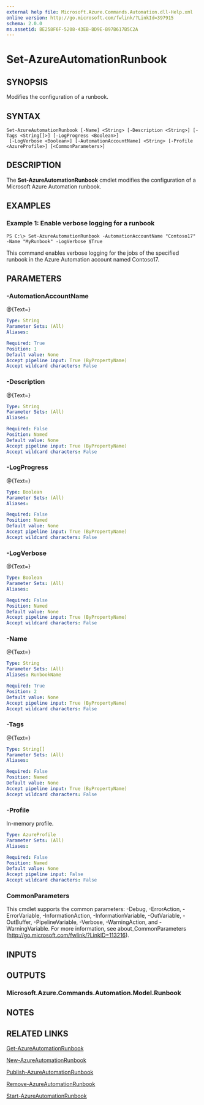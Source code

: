 ```yaml
---
external help file: Microsoft.Azure.Commands.Automation.dll-Help.xml
online version: http://go.microsoft.com/fwlink/?LinkId=397915
schema: 2.0.0
ms.assetid: BE258F6F-5208-43EB-BD9E-B97B617B5C2A
---
```


# Set-AzureAutomationRunbook

## SYNOPSIS
Modifies the configuration of a runbook.

## SYNTAX

```
Set-AzureAutomationRunbook [-Name] <String> [-Description <String>] [-Tags <String[]>] [-LogProgress <Boolean>]
 [-LogVerbose <Boolean>] [-AutomationAccountName] <String> [-Profile <AzureProfile>] [<CommonParameters>]
```

## DESCRIPTION
The **Set-AzureAutomationRunbook** cmdlet modifies the configuration of a Microsoft Azure Automation runbook.

## EXAMPLES

### Example 1: Enable verbose logging for a runbook
```
PS C:\> Set-AzureAutomationRunbook -AutomationAccountName "Contoso17" -Name "MyRunbook" -LogVerbose $True
```

This command enables verbose logging for the jobs of the specified runbook in the Azure Automation account named Contoso17.

## PARAMETERS

### -AutomationAccountName
@{Text=}

```yaml
Type: String
Parameter Sets: (All)
Aliases: 

Required: True
Position: 1
Default value: None
Accept pipeline input: True (ByPropertyName)
Accept wildcard characters: False
```

### -Description
@{Text=}

```yaml
Type: String
Parameter Sets: (All)
Aliases: 

Required: False
Position: Named
Default value: None
Accept pipeline input: True (ByPropertyName)
Accept wildcard characters: False
```

### -LogProgress
@{Text=}

```yaml
Type: Boolean
Parameter Sets: (All)
Aliases: 

Required: False
Position: Named
Default value: None
Accept pipeline input: True (ByPropertyName)
Accept wildcard characters: False
```

### -LogVerbose
@{Text=}

```yaml
Type: Boolean
Parameter Sets: (All)
Aliases: 

Required: False
Position: Named
Default value: None
Accept pipeline input: True (ByPropertyName)
Accept wildcard characters: False
```

### -Name
@{Text=}

```yaml
Type: String
Parameter Sets: (All)
Aliases: RunbookName

Required: True
Position: 2
Default value: None
Accept pipeline input: True (ByPropertyName)
Accept wildcard characters: False
```

### -Tags
@{Text=}

```yaml
Type: String[]
Parameter Sets: (All)
Aliases: 

Required: False
Position: Named
Default value: None
Accept pipeline input: True (ByPropertyName)
Accept wildcard characters: False
```

### -Profile
In-memory profile.

```yaml
Type: AzureProfile
Parameter Sets: (All)
Aliases: 

Required: False
Position: Named
Default value: None
Accept pipeline input: False
Accept wildcard characters: False
```

### CommonParameters
This cmdlet supports the common parameters: -Debug, -ErrorAction, -ErrorVariable, -InformationAction, -InformationVariable, -OutVariable, -OutBuffer, -PipelineVariable, -Verbose, -WarningAction, and -WarningVariable. For more information, see about_CommonParameters (http://go.microsoft.com/fwlink/?LinkID=113216).

## INPUTS

## OUTPUTS

### Microsoft.Azure.Commands.Automation.Model.Runbook

## NOTES

## RELATED LINKS

[Get-AzureAutomationRunbook](./Get-AzureAutomationRunbook.md)

[New-AzureAutomationRunbook](./New-AzureAutomationRunbook.md)

[Publish-AzureAutomationRunbook](./Publish-AzureAutomationRunbook.md)

[Remove-AzureAutomationRunbook](./Remove-AzureAutomationRunbook.md)

[Start-AzureAutomationRunbook](./Start-AzureAutomationRunbook.md)


